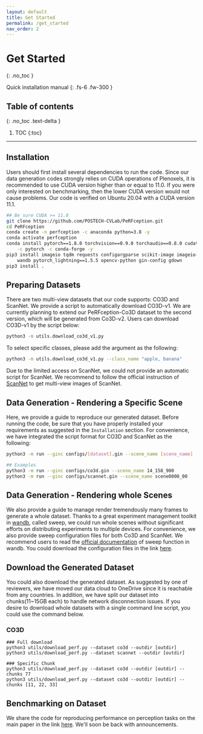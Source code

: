 ```yaml
---
layout: default
title: Get Started
permalink: /get_started
nav_order: 2
---
```


# Get Started
{: .no_toc }

Quick installation manual
{: .fs-6 .fw-300 }

## Table of contents
{: .no_toc .text-delta }

1. TOC
{:toc}

---

## Installation

Users should first install several dependencies to run the code. Since our data generation codes strongly relies on CUDA operations of Plenoxels, it is recommended to use CUDA version higher than or equal to 11.0. If you were only interested on benchmarking, then the lower CUDA version would not cause problems. Our code is verified on Ubuntu 20.04 with a CUDA version 11.1. 

```bash
## Be sure CUDA >= 11.0
git clone https://github.com/POSTECH-CVLab/PeRFception.git
cd PeRFception
conda create -n perfception -c anaconda python=3.8 -y
conda activate perfception
conda install pytorch==1.8.0 torchvision==0.9.0 torchaudio==0.8.0 cudatoolkit=11.1 \
    -c pytorch -c conda-forge -y
pip3 install imageio tqdm requests configargparse scikit-image imageio-ffmpeg piqa \
    wandb pytorch_lightning==1.5.5 opencv-python gin-config gdown
pip3 install .
```

## Preparing Datasets
There are two multi-view datasets that our code supports: CO3D and ScanNet. We provide a script to automatically download CO3D-v1. We are currently planning to extend our PeRFception-Co3D dataset to the second version, which will be generated from Co3D-v2. Users can download CO3D-v1 by the script below:
```bash
python3 -m utils.download_co3d_v1.py
```

To select specific classes, please add the argument as the following:
```bash
python3 -m utils.download_co3d_v1.py --class_name "apple, banana"
```

Due to the limited access on ScanNet, we could not provide an automatic script for ScanNet. We recommend to follow the official instruction of [ScanNet](http://www.scan-net.org/) to get multi-view images of ScanNet. 

## Data Generation - Rendering a Specific Scene

Here, we provide a guide to reproduce our generated dataset. Before running the code, be sure that you have properly installed your requirements as suggested in the `Installation` section. For convenience, we have integrated the script format for CO3D and ScanNet as the following:

```bash
python3 -m run --ginc configs/[dataset].gin --scene_name [scene_name]

## Examples
python3 -m run --ginc configs/co3d.gin --scene_name 14_158_900
python3 -m run --ginc configs/scannet.gin --scene_name scene0000_00

```

## Data Generation - Rendering whole Scenes

We also provide a guide to manage render tremendously many frames to generate a whole dataset. Thanks to a great experiment management toolkit in [wandb](https://wandb.ai/site), called sweep, we could run whole scenes without significant efforts on distributing experiments to multiple devices. For convenience, we also provide sweep configuration files for both Co3D and ScanNet. We recommend users to read the [official documentation](https://docs.wandb.ai/guides/sweeps) of sweep function in wandb. You could download the configuration files in the link [here](https://1drv.ms/u/s!As9A9EbDsoWcj6toSOfdeWMaHhqF3Q?e=1INfNg). 

## Download the Generated Dataset

You could also download the generated dataset. As suggested by one of reviewers, we have moved our data cloud to OneDrive since it is reachable from any countries. In addition, we have split our dataset into chunks(11~15GB each) to handle network disconnection issues. If you desire to download whole datasets with a single command line script, you could use the command below.

### CO3D
```
### Full download
python3 utils/download_perf.py --dataset co3d --outdir [outdir]
python3 utils/download_perf.py --dataset scannet --outdir [outdir]

### Specific Chunk
python3 utils/download_perf.py --dataset co3d --outdir [outdir] --chunks 77
python3 utils/download_perf.py --dataset co3d --outdir [outdir] --chunks [11, 22, 33]

```

## Benchmarking on Dataset

We share the code for reproducing performance on perception tasks on the main paper in the link [here](https://github.com/POSTECH-CVLab/NeRF-Downstream). We'll soon be back with announcements.